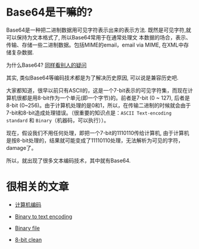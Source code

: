 Base64是干嘛的?
===============

Base64是一种把二进制数据用可见字符表示出来的表示方法. 既然是可见字符,就可以保持为文本格式了, 所以Base64常用于在通常处理文
本数据的场合，表示、传输、存储一些二进制数据。包括MIME的email，email via MIME, 在XML中存储复杂数据. 

为什么Base64? [同样看别人的疑问](http://superuser.com/questions/402193/why-is-base64-needed-aka-why-cant-i-just-email-a-binary-file)

其实, 类似Base64等编码技术都是为了解决历史原因, 可以说是兼容历史吧.

大家都知道，很早以前只有ASCII的，这是一个7-bit表示的可见字符集，而现在计算机很都是用8-bit作为一个单元(即一个字节)的。前者是7-bit (0 ~ 127), 后者是8-bit (0~256)。由于计算机处理的是0和1，所以，在传输二进制的时候就会由于7-bit和8-bit造成处理错误。（很重要的知识点是：`ASCII Text-encoding standard` 和 `Binary`（机器码，可以执行））。

现在，假设我们不用任何处理，即把一个7-bit的1110110传给计算机, 由于计算机是按8-bit处理的，结果就可能变成了11110110处理，无法解析为可见的字符，damage了。

所以，就出现了很多文本编码技术，其中就有Base64.

很相关的文章
============

* [计算机编码](https://zh.wikipedia.org/wiki/%E8%AE%A1%E7%AE%97%E6%9C%BA%E7%BC%96%E7%A0%81)

* [Binary to text encoding](http://en.wikipedia.org/wiki/8-bit_clean)

* [Binary file](http://en.wikipedia.org/wiki/Binary_file)

* [8-bit clean](http://en.wikipedia.org/wiki/8-bit_clean)

